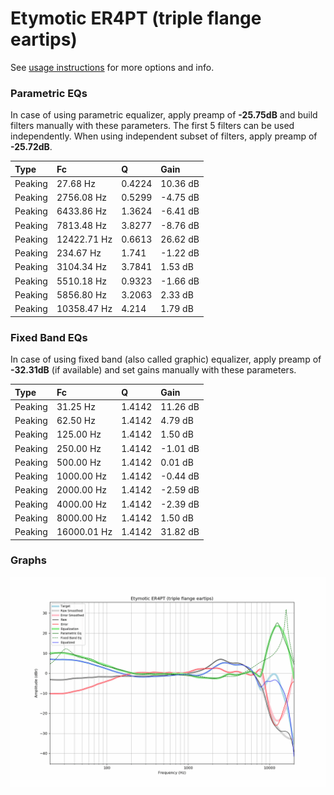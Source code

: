 # Etymotic ER4PT (triple flange eartips)
See [usage instructions](https://github.com/jaakkopasanen/AutoEq#usage) for more options and info.

### Parametric EQs
In case of using parametric equalizer, apply preamp of **-25.75dB** and build filters manually
with these parameters. The first 5 filters can be used independently.
When using independent subset of filters, apply preamp of **-25.72dB**.

| Type    | Fc          |      Q | Gain     |
|:--------|:------------|:-------|:---------|
| Peaking | 27.68 Hz    | 0.4224 | 10.36 dB |
| Peaking | 2756.08 Hz  | 0.5299 | -4.75 dB |
| Peaking | 6433.86 Hz  | 1.3624 | -6.41 dB |
| Peaking | 7813.48 Hz  | 3.8277 | -8.76 dB |
| Peaking | 12422.71 Hz | 0.6613 | 26.62 dB |
| Peaking | 234.67 Hz   | 1.741  | -1.22 dB |
| Peaking | 3104.34 Hz  | 3.7841 | 1.53 dB  |
| Peaking | 5510.18 Hz  | 0.9323 | -1.66 dB |
| Peaking | 5856.80 Hz  | 3.2063 | 2.33 dB  |
| Peaking | 10358.47 Hz | 4.214  | 1.79 dB  |

### Fixed Band EQs
In case of using fixed band (also called graphic) equalizer, apply preamp of **-32.31dB**
(if available) and set gains manually with these parameters.

| Type    | Fc          |      Q | Gain     |
|:--------|:------------|:-------|:---------|
| Peaking | 31.25 Hz    | 1.4142 | 11.26 dB |
| Peaking | 62.50 Hz    | 1.4142 | 4.79 dB  |
| Peaking | 125.00 Hz   | 1.4142 | 1.50 dB  |
| Peaking | 250.00 Hz   | 1.4142 | -1.01 dB |
| Peaking | 500.00 Hz   | 1.4142 | 0.01 dB  |
| Peaking | 1000.00 Hz  | 1.4142 | -0.44 dB |
| Peaking | 2000.00 Hz  | 1.4142 | -2.59 dB |
| Peaking | 4000.00 Hz  | 1.4142 | -2.39 dB |
| Peaking | 8000.00 Hz  | 1.4142 | 1.50 dB  |
| Peaking | 16000.01 Hz | 1.4142 | 31.82 dB |

### Graphs
![](./Etymotic%20ER4PT%20(triple%20flange%20eartips).png)